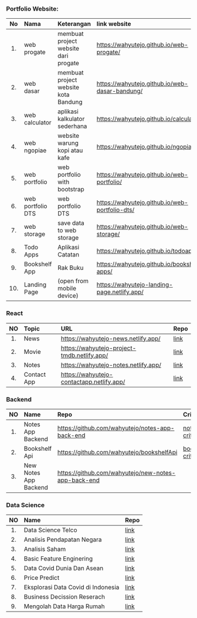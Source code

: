 ### Portfolio Website:

|No   |Nama               |Keterangan                                           |link website                                       | Repo            |
|:--: | :--               |    :----                                            |         :---                                      | :---            |
|1.   |web progate        |membuat project website dari progate                 |https://wahyutejo.github.io/web-progate/           | [link](https://github.com/wahyutejo/web-progate)|
|2.   |web dasar          |membuat project website kota Bandung                 |https://wahyutejo.github.io/web-dasar-bandung/     | [link](https://github.com/wahyutejo/web-dasar-bandung)|
|3.   |web calculator     |aplikasi kalkulator sederhana                        |https://wahyutejo.github.io/calculator/            | [link](https://github.com/wahyutejo/calculator)|
|4.   |web ngopiae        |website warung kopi atau kafe                        |https://wahyutejo.github.io/ngopiae/               | [link](https://github.com/wahyutejo/ngopiae)|
|5.   |web portfolio      |web portfolio with bootstrap                         |https://wahyutejo.github.io/web-portfolio/         | [link](https://github.com/wahyutejo/web-portfolio)|
|6.   |web portfolio DTS  |web portfolio DTS                                    |https://wahyutejo.github.io/web-portfolio-dts/     | [link](https://github.com/wahyutejo/web-portfolio-dts)|
|7.   |web storage        |save data to web storage                             |https://wahyutejo.github.io/web-storage/           | [link](https://github.com/wahyutejo/web-storage)|
|8.   |Todo Apps          |Aplikasi Catatan                                     |https://wahyutejo.github.io/todoapps/              | [link](https://github.com/wahyutejo/todoapps)|
|9.   |Bookshelf App      |Rak Buku                                             |https://wahyutejo.github.io/bookshelf-apps/        | [link](https://github.com/wahyutejo/bookshelf-apps)|
|10.   |Landing Page      |(open from mobile device)                            |https://wahyutejo-landing-page.netlify.app/        | [link](https://github.com/wahyutejo/landing-page)|


### React

|NO  | Topic              | URL                                                  | Repo                                                                     |
|:--:| :--                |    :----                                             |   :---                                                                   |
|1.  |News                |https://wahyutejo-news.netlify.app/                   | [link](https://github.com/wahyutejo/152235865100699-dts-final-project)   |
|2.  |Movie               |https://wahyutejo-project-tmdb.netlify.app/           | [link](https://github.com/wahyutejo/pair-25-dts-mini-project)            |
|3.  |Notes               |https://wahyutejo-notes.netlify.app/                  | [link](https://github.com/wahyutejo/notes-app-react)                     |
|4.  |Contact App         |https://wahyutejo-contactapp.netlify.app/             | [link](https://github.com/wahyutejo/contact-app)                         |


### Backend

|NO  | Name                | Repo                                                  | Criteria               |
|:--:| :--                 |    :----                                              |       :----            |
|1.  |Notes App Backend    |https://github.com/wahyutejo/notes-app-back-end        |  [notes criteria](https://github.com/wahyutejo/Project-Portfolio/blob/master/NotesApitestCollectionAndEnvirontment.zip)      |   
|2.  |Bookshelf Api        |https://github.com/wahyutejo/bookshelfApi              |  [bookshelf criteria](https://github.com/wahyutejo/Project-Portfolio/blob/master/BookshelfAPITestCollectionAndEnvironment.zip)   |       
|3.  |New Notes App Backend|https://github.com/wahyutejo/new-notes-app-back-end    |        |

### Data Science

|NO  | Name                                  |Repo                                                                         |
|:--:| :--                                   | :---                                                                        |
|1.  |Data Science Telco                     |  [link](https://github.com/wahyutejo/Data-Science-Telco)                    |
|2.  |Analisis Pendapatan Negara             |  [link](https://github.com/wahyutejo/Analisis-Pendapatan-Negara)            |
|3.  |Analisis Saham                         |  [link](https://github.com/wahyutejo/Analisis-Saham)                        |
|4.  |Basic Feature Enginering               |  [link](https://github.com/wahyutejo/basic_feature_enginering)              |
|5.  |Data Covid Dunia Dan Asean             |  [link](https://github.com/wahyutejo/data_covid-19_dunia_asean)             |
|6.  |Price Predict                          |  [link](https://github.com/wahyutejo/Price_predict)                         |
|7.  |Eksplorasi Data Covid di Indonesia     |  [link](https://github.com/wahyutejo/eksplorasi_data_covid_di_Indonesia)    |
|8.  |Business Decission Reserach            |  [link](https://github.com/wahyutejo/business_decision_research)            |
|9.  |Mengolah Data Harga Rumah              |  [link](https://github.com/wahyutejo/mengolah-data-harga-rumah)             |




